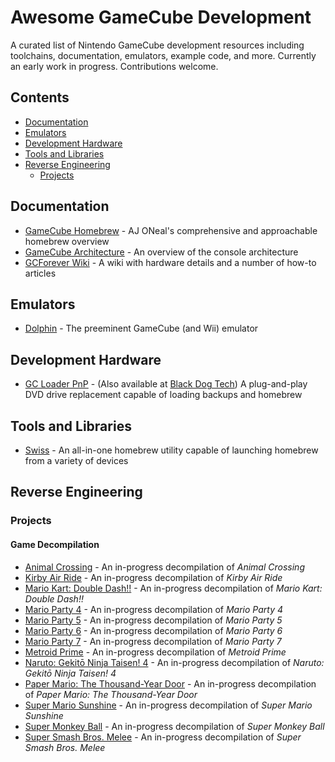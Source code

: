 # Awesome GameCube Development

A curated list of Nintendo GameCube development resources including toolchains, documentation, emulators, example code, and more. Currently an early work in progress. Contributions welcome.

## Contents

* [Documentation](#documentation)
* [Emulators](#emulators)
* [Development Hardware](#development-hardware)
* [Tools and Libraries](#tools-and-libraries)
* [Reverse Engineering](#reverse-engineering)
    * [Projects](#projects)

## Documentation

* [GameCube Homebrew](https://gchomebrew.com) - AJ ONeal's comprehensive and approachable homebrew overview
* [GameCube Architecture](https://www.copetti.org/writings/consoles/gamecube/) - An overview of the console architecture
* [GCForever Wiki](https://www.gc-forever.com/wiki/) - A wiki with hardware details and a number of how-to articles

## Emulators

* [Dolphin](https://dolphin-emu.org) - The preeminent GameCube (and Wii) emulator

## Development Hardware

* [GC Loader PnP](https://gc-loader.com) - (Also available at [Black Dog Tech](https://www.black-dog.tech/gc-loader-pnp.html)) A plug-and-play DVD drive replacement capable of loading backups and homebrew

## Tools and Libraries

* [Swiss](https://github.com/emukidid/swiss-gc) - An all-in-one homebrew utility capable of launching homebrew from a variety of devices

## Reverse Engineering

### Projects

#### Game Decompilation

* [Animal Crossing](https://github.com/prakxo/ac-decomp) - An in-progress decompilation of _Animal Crossing_
* [Kirby Air Ride](https://github.com/doldecomp/kar) - An in-progress decompilation of _Kirby Air Ride_
* [Mario Kart: Double Dash!!](https://github.com/SwareJonge/mkdd) - An in-progress decompilation of _Mario Kart: Double Dash!!_
* [Mario Party 4](https://github.com/Rainchus/marioparty4) - An in-progress decompilation of _Mario Party 4_
* [Mario Party 5](https://github.com/Rainchus/marioparty5) - An in-progress decompilation of _Mario Party 5_
* [Mario Party 6](https://github.com/Rainchus/marioparty6) - An in-progress decompilation of _Mario Party 6_
* [Mario Party 7](https://github.com/Rainchus/marioparty7) - An in-progress decompilation of _Mario Party 7_
* [Metroid Prime](https://github.com/PrimeDecomp/prime) - An in-progress decompilation of _Metroid Prime_
* [Naruto: Gekitō Ninja Taisen! 4](https://github.com/doldecomp/gnt4) - An in-progress decompilation of _Naruto: Gekitō Ninja Taisen! 4_
* [Paper Mario: The Thousand-Year Door](https://github.com/NWPlayer123/PaperMario2) - An in-progress decompilation of _Paper Mario: The Thousand-Year Door_
* [Super Mario Sunshine](https://github.com/doldecomp/sms) - An in-progress decompilation of _Super Mario Sunshine_
* [Super Monkey Ball](https://github.com/camthesaxman/smb-decomp) - An in-progress decompilation of _Super Monkey Ball_
* [Super Smash Bros. Melee](https://github.com/doldecomp/melee) - An in-progress decompilation of _Super Smash Bros. Melee_
